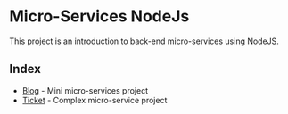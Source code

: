 # Micro-Services NodeJs

This project is an introduction to back-end micro-services using NodeJS.


## Index

<ul>
    <li><a href="/blog">Blog</a> - Mini micro-services project</li>
    <li><a href="/ticket">Ticket</a> - Complex micro-service project</li>
</ul>